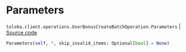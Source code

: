 # Parameters
`toloka.client.operations.UserBonusCreateBatchOperation.Parameters` | [Source code](https://github.com/Toloka/toloka-kit/blob/v1.1.2/src/client/operations.py#L364)

```python
Parameters(self, *, skip_invalid_items: Optional[bool] = None)
```

